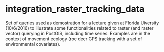 # integration_raster_tracking_data
Set of queries used as demostration for a lecture given at Florida Uiversity (10/6/2016) to illustrate some functionalities related to raster (and raster vector) querying in PostGIS, including time series. Examples are in the context of movement ecology (roe deer GPS tracking with a set of environmental covariates).


